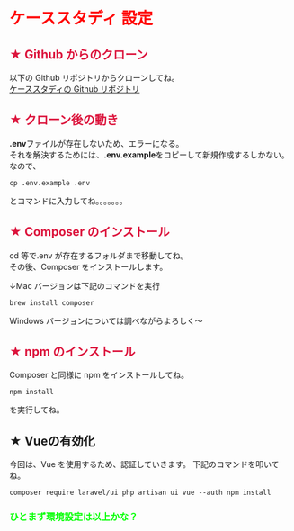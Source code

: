 <h1 style="color: red">ケーススタディ 設定</h1>

<h2 style="color: crimson"> ★ Github からのクローン</h2>

以下の Github リポジトリからクローンしてね。  
[ケーススタディの Github リポジトリ](https://github.com/Sigoku14/case4)

<h2 style="color: crimson"> ★ クローン後の動き</h2>

**.env**ファイルが存在しないため、エラーになる。  
それを解決するためには、**.env.example**をコピーして新規作成するしかない。
なので、

```
cp .env.example .env
```

とコマンドに入力してね。。。。。。。

<h2 style="color: crimson"> ★ Composer のインストール</h2>

cd 等で.env が存在するフォルダまで移動してね。  
その後、Composer をインストールします。

↓Mac バージョンは下記のコマンドを実行

```
brew install composer
```

Windows バージョンについては調べながらよろしく〜

<h2 style="color: crimson"> ★ npm のインストール</h2>

Composer と同様に npm をインストールしてね。

```
npm install
```

を実行してね。

<h2> ★ Vueの有効化</h2>

今回は、Vue を使用するため、認証していきます。
下記のコマンドを叩いてね。

```
composer require laravel/ui php artisan ui vue --auth npm install
```

<h3 style="color: lime"> ひとまず環境設定は以上かな？</h3>
